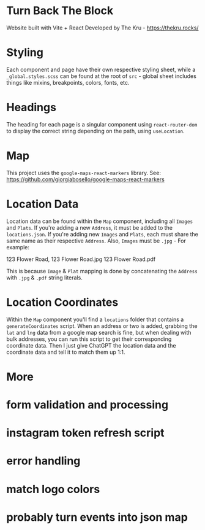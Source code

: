 # Turn Back The Block

Website built with Vite + React
Developed by The Kru - https://thekru.rocks/

# Styling

Each component and page have their own respective styling sheet, while a `_global.styles.scss` can be found at the root of `src` - global sheet includes things like mixins, breakpoints, colors, fonts, etc.

# Headings

The heading for each page is a singular component using `react-router-dom` to display the correct string depending on the path, using `useLocation`.

# Map

This project uses the `google-maps-react-markers` library.
See: https://github.com/giorgiabosello/google-maps-react-markers

# Location Data

Location data can be found within the `Map` component, including all `Images` and `Plats`. If you're adding a new `Address`, it must be added to the `locations.json`. If you're adding new `Images` and `Plats`, each must share the same name as their respective `Address`. Also, `Images` must be `.jpg` - For example:

123 Flower Road,
123 Flower Road.jpg
123 Flower Road.pdf

This is because `Image` & `Plat` mapping is done by concatenating the `Address` with `.jpg` & `.pdf` string literals.

# Location Coordinates

Within the `Map` component you'll find a `locations` folder that contains a `generateCoordinates` script. When an address or two is added, grabbing the `lat` and `lng` data from a google map search is fine, but when dealing with bulk addresses, you can run this script to get their corresponding coordinate data. Then I just give ChatGPT the location data and the coordinate data and tell it to match them up 1:1.

# More

# form validation and processing

# instagram token refresh script

# error handling

# match logo colors

# probably turn events into json map
